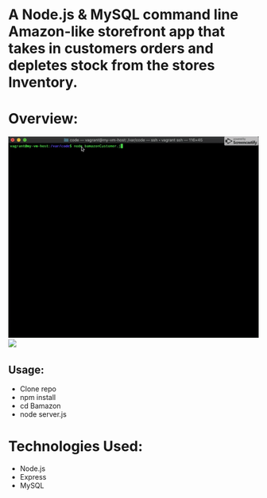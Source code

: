 # A Node.js & MySQL command line Amazon-like storefront app that takes in customers orders and depletes stock from the stores Inventory.

# Overview:
![](./code/gif1.gif)
![](./code/gif2.gif)

## Usage:
* Clone repo
* npm install
* cd Bamazon
* node server.js

# Technologies  Used:
* Node.js
* Express
* MySQL
